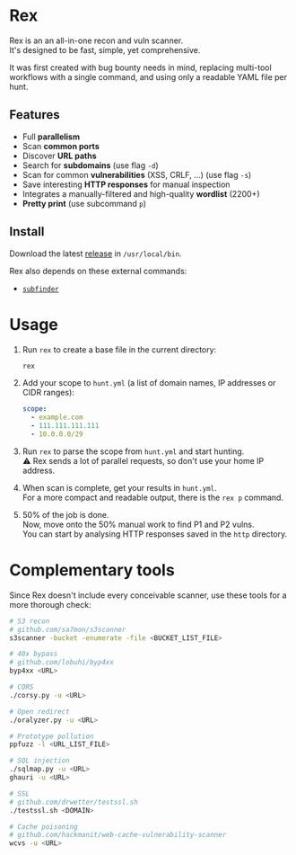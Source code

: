 # Rex

Rex is an an all-in-one recon and vuln scanner.  
It's designed to be fast, simple, yet comprehensive.

It was first created with bug bounty needs in mind, replacing multi-tool workflows with a single command, and using only a readable YAML file per hunt.

## Features

- Full **parallelism**
- Scan **common ports**
- Discover **URL paths**
- Search for **subdomains** (use flag `-d`)
- Scan for common **vulnerabilities** (XSS, CRLF, …) (use flag `-s`)
- Save interesting **HTTP responses** for manual inspection
- Integrates a manually-filtered and high-quality **wordlist** (2200+)
- **Pretty print** (use subcommand `p`)

## Install

Download the latest [release](https://github.com/xthezealot/rex/releases) in `/usr/local/bin`.

Rex also depends on these external commands:

- [`subfinder`](https://github.com/projectdiscovery/subfinder)

# Usage

1. Run `rex` to create a base file in the current directory:

   ```bash
   rex
   ```

2. Add your scope to `hunt.yml` (a list of domain names, IP addresses or CIDR ranges):

   ```yml
   scope:
     - example.com
     - 111.111.111.111
     - 10.0.0.0/29
   ```

3. Run `rex` to parse the scope from `hunt.yml` and start hunting.  
   ⚠️ Rex sends a lot of parallel requests, so don't use your home IP address.

4. When scan is complete, get your results in `hunt.yml`.  
   For a more compact and readable output, there is the `rex p` command.

5. 50% of the job is done.  
   Now, move onto the 50% manual work to find P1 and P2 vulns.  
   You can start by analysing HTTP responses saved in the `http` directory.

# Complementary tools

Since Rex doesn't include every conceivable scanner, use these tools for a more thorough check:

```sh
# S3 recon
# github.com/sa7mon/s3scanner
s3scanner -bucket -enumerate -file <BUCKET_LIST_FILE>

# 40x bypass
# github.com/lobuhi/byp4xx
byp4xx <URL>

# CORS
./corsy.py -u <URL>

# Open redirect
./oralyzer.py -u <URL>

# Prototype pollution
ppfuzz -l <URL_LIST_FILE>

# SQL injection
./sqlmap.py -u <URL>
ghauri -u <URL>

# SSL
# github.com/drwetter/testssl.sh
./testssl.sh <DOMAIN>

# Cache poisoning
# github.com/hackmanit/web-cache-vulnerability-scanner
wcvs -u <URL>
```
